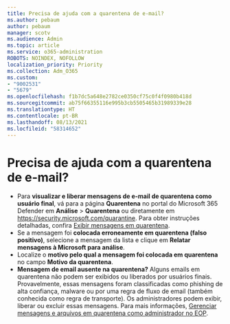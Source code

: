 ```yaml
---
title: Precisa de ajuda com a quarentena de e-mail?
ms.author: pebaum
author: pebaum
manager: scotv
ms.audience: Admin
ms.topic: article
ms.service: o365-administration
ROBOTS: NOINDEX, NOFOLLOW
localization_priority: Priority
ms.collection: Adm_O365
ms.custom:
- "9002531"
- "5679"
ms.openlocfilehash: f1b7dc5a648e2782ce0350cf75c0f4f0980b418d
ms.sourcegitcommit: ab75f66355116e995b3cb5505465b31989339e28
ms.translationtype: HT
ms.contentlocale: pt-BR
ms.lasthandoff: 08/13/2021
ms.locfileid: "58314652"
---
```

# <a name="need-help-with-email-quarantine"></a>Precisa de ajuda com a quarentena de e-mail?

- Para **visualizar e liberar mensagens de e-mail de quarentena como usuário final**, vá para a página **Quarentena** no portal do Microsoft 365 Defender em **Análise** \> **Quarentena** ou diretamente em <https://security.microsoft.com/quarantine>. Para obter instruções detalhadas, confira [Exibir mensagens em quarentena](https://docs.microsoft.com/microsoft-365/security/office-365-security/find-and-release-quarantined-messages-as-a-user#view-your-quarantined-messages).
- Se a mensagem foi **colocada erroneamente em quarentena (falso positivo)**, selecione a mensagem da lista e clique em **Relatar mensagens à Microsoft para análise**.
- Localize o **motivo pelo qual a mensagem foi colocada em quarentena** no campo **Motivo da quarentena**.
- **Mensagem de email ausente na quarentena?** Alguns emails em quarentena não podem ser exibidos ou liberados por usuários finais. Provavelmente, essas mensagens foram classificadas como phishing de alta confiança, malware ou por uma regra de fluxo de email (também conhecida como regra de transporte). Os administradores podem exibir, liberar ou excluir essas mensagens. Para mais informações, [Gerenciar mensagens e arquivos em quarentena como administrador no EOP](https://docs.microsoft.com/microsoft-365/security/office-365-security/manage-quarantined-messages-and-files).
